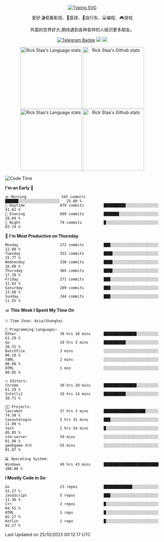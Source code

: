 <div align="center"> 

[![Typing SVG](https://readme-typing-svg.herokuapp.com?size=25&duration=2500&color=eeeeee&vCenter=true&width=200&height=40&lines=Hi+there+%F0%9F%91%8B%F0%9F%8F%BB;I'm+DanBai)](https://git.io/typing-svg)

爱好:🎬观看影视、🏀篮球、🚴自行车、💻编程、🎮游戏

外面的世界好大,期待遇到各种各样的人结识更多朋友。

[![Telegram Badge](https://img.shields.io/badge/-Telegram-blue?style=flat&logo=Telegram&logoColor=white)](https://t.me/danbai9420) 
[![](https://img.shields.io/badge/-Blog-brightgreen?style=flat&logo=Blogger&logoColor=white)](https://p00q.cn)
[![](https://img.shields.io/badge/-Email-red?style=flat&logo=Mail.Ru&logoColor=white)](mailto:danbai@88.com)
</div>

<!-- Light Mode -->
<div align="center"> 
<a href="https://github.com/anuraghazra/github-readme-stats#gh-light-mode-only">
<img height=200 src="https://github-readme-stats.vercel.app/api/top-langs/?username=danbai225&layout=compact&langs_count=10&hide_border=1&role=OWNER,COLLABORATOR#gh-light-mode-only" alt="Rick Staa's Language stats" />
</a>
<a href="https://github.com/anuraghazra/github-readme-stats#gh-light-mode-only">
<img height=200 src="https://github-readme-stats.vercel.app/api?username=danbai225&show_icons=true&count_private=true&line_height=28&hide_border=1&include_all_commits=true&card_width=450&role=OWNER,COLLABORATOR&exclude_repo=github-readme-stats#gh-light-mode-only" alt="Rick Staa's Github stats" />
</a>
</div>

<!-- Dark Mode -->
<div align="center"> 
<a href="https://github.com/anuraghazra/github-readme-stats#gh-dark-mode-only">
<img height=200 src="https://github-readme-stats.vercel.app/api/top-langs/?username=danbai225&layout=compact&langs_count=10&hide_border=1&role=OWNER,COLLABORATOR&theme=github_dark#gh-dark-mode-only" alt="Rick Staa's Language stats" />
</a>
<a href="https://github.com/anuraghazra/github-readme-stats#gh-dark-mode-only">
<img height=200 src="https://github-readme-stats.vercel.app/api?username=danbai225&show_icons=true&count_private=true&line_height=28&hide_border=1&include_all_commits=true&card_width=450&role=OWNER,COLLABORATOR&exclude_repo=github-readme-stats&theme=github_dark#gh-dark-mode-only" alt="Rick Staa's Github stats" />
</a>
</div>

<!--START_SECTION:waka-->
![Code Time](http://img.shields.io/badge/Code%20Time-1%2C350%20hrs%2011%20mins-blue)

**I'm an Early 🐤** 

```text
🌞 Morning                545 commits         ██████░░░░░░░░░░░░░░░░░░░   25.80 % 
🌆 Daytime                879 commits         ██████████░░░░░░░░░░░░░░░   41.62 % 
🌃 Evening                609 commits         ███████░░░░░░░░░░░░░░░░░░   28.84 % 
🌙 Night                  79 commits          █░░░░░░░░░░░░░░░░░░░░░░░░   03.74 % 
```
📅 **I'm Most Productive on Thursday** 

```text
Monday                   272 commits         ███░░░░░░░░░░░░░░░░░░░░░░   12.88 % 
Tuesday                  333 commits         ████░░░░░░░░░░░░░░░░░░░░░   15.77 % 
Wednesday                338 commits         ████░░░░░░░░░░░░░░░░░░░░░   16.00 % 
Thursday                 365 commits         ████░░░░░░░░░░░░░░░░░░░░░   17.28 % 
Friday                   271 commits         ███░░░░░░░░░░░░░░░░░░░░░░   12.83 % 
Saturday                 289 commits         ███░░░░░░░░░░░░░░░░░░░░░░   13.68 % 
Sunday                   244 commits         ███░░░░░░░░░░░░░░░░░░░░░░   11.55 % 
```


📊 **This Week I Spent My Time On** 

```text
🕑︎ Time Zone: Asia/Shanghai

💬 Programming Languages: 
Other                    30 hrs 28 mins      ███████████████░░░░░░░░░░   61.29 % 
Go                       19 hrs 3 mins       ██████████░░░░░░░░░░░░░░░   38.31 % 
Batchfile                3 mins              ░░░░░░░░░░░░░░░░░░░░░░░░░   00.10 % 
YAML                     2 mins              ░░░░░░░░░░░░░░░░░░░░░░░░░   00.08 % 
HTML                     1 min               ░░░░░░░░░░░░░░░░░░░░░░░░░   00.05 % 

🔥 Editors: 
Chrome                   30 hrs 28 mins      ███████████████░░░░░░░░░░   61.29 % 
IntelliJ                 19 hrs 14 mins      ██████████░░░░░░░░░░░░░░░   38.71 % 

🐱‍💻 Projects: 
taxrobot                 37 hrs 3 mins       ███████████████████░░░░░░   74.50 % 
taxautologin             5 hrs 31 mins       ███░░░░░░░░░░░░░░░░░░░░░░   11.09 % 
test                     2 hrs 54 mins       █░░░░░░░░░░░░░░░░░░░░░░░░   05.85 % 
stm-server               59 mins             ░░░░░░░░░░░░░░░░░░░░░░░░░   01.98 % 
geekgame-3rd             55 mins             ░░░░░░░░░░░░░░░░░░░░░░░░░   01.87 % 

💻 Operating System: 
Windows                  49 hrs 43 mins      █████████████████████████   100.00 % 
```

**I Mostly Code in Go** 

```text
Go                       23 repos            █████████████░░░░░░░░░░░░   52.27 % 
JavaScript               5 repos             ███░░░░░░░░░░░░░░░░░░░░░░   11.36 % 
C++                      2 repos             █░░░░░░░░░░░░░░░░░░░░░░░░   04.55 % 
HTML                     1 repo              █░░░░░░░░░░░░░░░░░░░░░░░░   02.27 % 
Kotlin                   1 repo              █░░░░░░░░░░░░░░░░░░░░░░░░   02.27 % 
```




 Last Updated on 25/10/2023 00:12:17 UTC
<!--END_SECTION:waka-->
